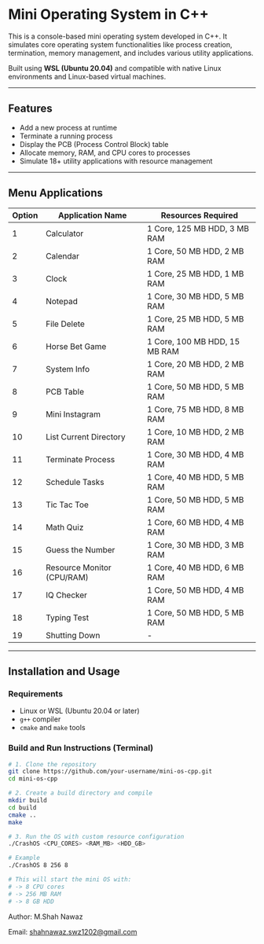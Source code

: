 # Mini Operating System in C++

This is a console-based mini operating system developed in C++. It simulates core operating system functionalities like process creation, termination, memory management, and includes various utility applications.

Built using **WSL (Ubuntu 20.04)** and compatible with native Linux environments and Linux-based virtual machines.

---

## Features

- Add a new process at runtime  
- Terminate a running process  
- Display the PCB (Process Control Block) table  
- Allocate memory, RAM, and CPU cores to processes  
- Simulate 18+ utility applications with resource management

---

## Menu Applications

| Option | Application Name             | Resources Required                 |
|--------|------------------------------|------------------------------------|
| 1      | Calculator                   | 1 Core, 125 MB HDD, 3 MB RAM       |
| 2      | Calendar                     | 1 Core, 50 MB HDD, 2 MB RAM        |
| 3      | Clock                        | 1 Core, 25 MB HDD, 1 MB RAM        |
| 4      | Notepad                      | 1 Core, 30 MB HDD, 5 MB RAM        |
| 5      | File Delete                  | 1 Core, 25 MB HDD, 5 MB RAM        |
| 6      | Horse Bet Game               | 1 Core, 100 MB HDD, 15 MB RAM      |
| 7      | System Info                  | 1 Core, 20 MB HDD, 2 MB RAM        |
| 8      | PCB Table                    | 1 Core, 50 MB HDD, 5 MB RAM        |
| 9      | Mini Instagram               | 1 Core, 75 MB HDD, 8 MB RAM        |
| 10     | List Current Directory       | 1 Core, 10 MB HDD, 2 MB RAM        |
| 11     | Terminate Process            | 1 Core, 30 MB HDD, 4 MB RAM        |
| 12     | Schedule Tasks               | 1 Core, 40 MB HDD, 5 MB RAM        |
| 13     | Tic Tac Toe                  | 1 Core, 50 MB HDD, 5 MB RAM        |
| 14     | Math Quiz                    | 1 Core, 60 MB HDD, 4 MB RAM        |
| 15     | Guess the Number             | 1 Core, 30 MB HDD, 3 MB RAM        |
| 16     | Resource Monitor (CPU/RAM)   | 1 Core, 40 MB HDD, 6 MB RAM        |
| 17     | IQ Checker                   | 1 Core, 50 MB HDD, 4 MB RAM        |
| 18     | Typing Test                  | 1 Core, 50 MB HDD, 5 MB RAM        |
| 19     | Shutting Down                | -                                  |

---

## Installation and Usage

### Requirements

- Linux or WSL (Ubuntu 20.04 or later)  
- `g++` compiler  
- `cmake` and `make` tools

### Build and Run Instructions (Terminal)

```bash
# 1. Clone the repository
git clone https://github.com/your-username/mini-os-cpp.git
cd mini-os-cpp

# 2. Create a build directory and compile
mkdir build
cd build
cmake ..
make

# 3. Run the OS with custom resource configuration
./CrashOS <CPU_CORES> <RAM_MB> <HDD_GB>

# Example
./CrashOS 8 256 8

# This will start the mini OS with:
# -> 8 CPU cores
# -> 256 MB RAM
# -> 8 GB HDD
```


Author:
M.Shah Nawaz

Email: shahnawaz.swz1202@gmail.com
